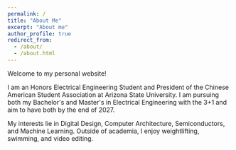 ```yaml
---
permalink: /
title: "About Me"
excerpt: "About me"
author_profile: true
redirect_from: 
  - /about/
  - /about.html
---
```



Welcome to my personal website! 

I am an Honors Electrical Engineering Student and President of the Chinese American Student Association at Arizona State University. I am pursuing both my Bachelor's and Master's in Electrical Engineering with the 3+1 and aim to have both by the end of 2027. 

My interests lie in Digital Design, Computer Architecture, Semiconductors, and Machine Learning. Outside of academia, I enjoy weightlifting, swimming, and video editing. 
